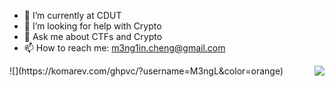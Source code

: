 <!--
**Meng1in/Meng1in** is a ✨ _special_ ✨ repository because its `README.md` (this file) appears on your GitHub profile.
-->

- 🔭 I’m currently at CDUT
- 🤔 I’m looking for help with Crypto
- 💬 Ask me about CTFs and Crypto
- 📫 How to reach me: m3ng1in.cheng@gmail.com
<img align="right" src="https://github-readme-stats.vercel.app/api?username=M3ngL&show_icons=true&icon_color=CE1D2D&text_color=718096&bg_color=ffffff&hide_title=true" />
![](https://komarev.com/ghpvc/?username=M3ngL&color=orange)
